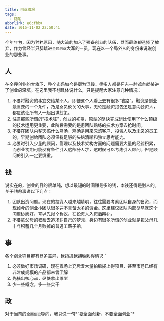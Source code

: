 ```yaml
---
title: 创业维艰
tags:
  - 随笔
abbrlink: e6cfbb0
date: 2015-11-02 22:50:41
---
```

今年年初，因为种种原因，随大流的加入了预备创业的队伍，然而最终却选择了放弃，作为曾经半只脚踏进`全民创业`大军的一员，现在以一个局外人的身份来说说创业的那些事。

<!-- more -->
## 人
在全民创业的大旗下，整个市场如今是颇为浮躁，很多人都是怀志一腔鸡血就杀进了创业的深坑。在这里我不想具体说什么，只是提醒大家注意几种情况：

1. 不要将融资的事宜交给某个人，即便这个人看上去有很多“钱路”。融资是创业最重要的一个条件，乃是全员攸关的大事，无论是融资报告还是意向投资人，都应该让所有人一起出谋划策。
2. 注意那些所谓的“技术狂”，创业的初期，原型的尽快完成远比使用了什么顶级的技术运用更重要，此阶段需要的是用团队熟练的技术方案去抢时间。
3. 不要在团队内整天搞什么鸡汤，鸡汤是用来忽悠客户、投资人以及未来的员工的，早期创始团队必须保持足够的头脑清晰和独立思考能力。
4. 必要时引入少量的顾问，管理以及技术架构方面的问题需要大量的经验积累，而创业初期可能没有条件引入这部分人才，这时候可以考虑引入顾问。但是顾问的引入一定要慎重。

## 钱
说实在的，创业的目的很单纯，想以最短的时间赚最多的钱，本钱还得是别人的。关于钱的事说以下几点：

1. 团队出资问题。现在的投资人越来越精明，往往需要考察团队自身的出资，而现如今的创业小团队很多并不具备太多的资金。这里建议团队内部尽早就这个问题协商好，可以先拟个协议，在投资人入资后再补。
2. 不要拿父母的积蓄去追求你自己的梦想，身边有很多所谓的创业就是把父母几十年积蓄几个月败掉的普通工薪子弟。

## 事
各个创业项目都有很多差异，我指提我接触到得情况：

1. 必须做好市场调研，现在市场上充斥着大量拍脑袋上得项目，甚至市场已经有非常成规模的产品都未曾了解
2. 先抽出核心点，尽快拿出原型
3. 少一些概念，多一些实干

## 政
对于当前的`全面创业`导向，我只说一句*“要全面创新，不要全面创业”*
